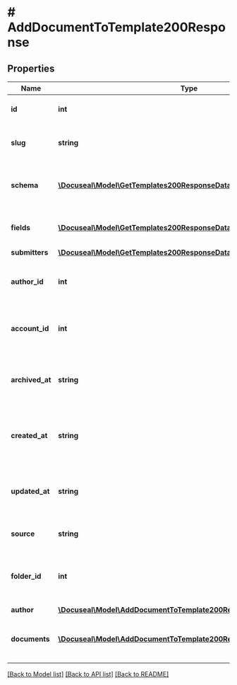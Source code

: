 # # AddDocumentToTemplate200Response

## Properties

Name | Type | Description | Notes
------------ | ------------- | ------------- | -------------
**id** | **int** | Template unique ID number. | [optional]
**slug** | **string** | Unique slug of the document template. | [optional]
**schema** | [**\Docuseal\Model\GetTemplates200ResponseDataInnerSchemaInner[]**](GetTemplates200ResponseDataInnerSchemaInner.md) | List of documents attached to the template. | [optional]
**fields** | [**\Docuseal\Model\GetTemplates200ResponseDataInnerFieldsInner[]**](GetTemplates200ResponseDataInnerFieldsInner.md) | List of fields to be filled in the template. | [optional]
**submitters** | [**\Docuseal\Model\GetTemplates200ResponseDataInnerSubmittersInner[]**](GetTemplates200ResponseDataInnerSubmittersInner.md) |  | [optional]
**author_id** | **int** | Unique identifier of the author of the template. | [optional]
**account_id** | **int** | Unique identifier of the account of the template. | [optional]
**archived_at** | **string** | Date and time when the template was archived. | [optional]
**created_at** | **string** | Date and time when the template was created. | [optional]
**updated_at** | **string** | Date and time when the template was updated. | [optional]
**source** | **string** | Source of the template. | [optional]
**folder_id** | **int** | Unique identifier of the folder where the template is placed. | [optional]
**author** | [**\Docuseal\Model\AddDocumentToTemplate200ResponseAuthor**](AddDocumentToTemplate200ResponseAuthor.md) |  | [optional]
**documents** | [**\Docuseal\Model\AddDocumentToTemplate200ResponseDocumentsInner[]**](AddDocumentToTemplate200ResponseDocumentsInner.md) | List of documents attached to the template. | [optional]

[[Back to Model list]](../../README.md#models) [[Back to API list]](../../README.md#endpoints) [[Back to README]](../../README.md)
